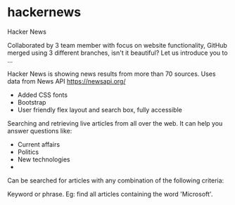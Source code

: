 # hackernews
Hacker News


Collaborated by 3 team member with focus on website functionality, GitHub merged using 3 different branches, isn't it beautiful? Let us introduce you to ...

Hacker News is showing news results from more than 70 sources. Uses data from News API https://newsapi.org/
- Added CSS fonts
- Bootstrap
- User friendly flex layout and search box, fully accessible

Searching and retrieving live articles from all over the web. It can help you answer questions like:
- Current affairs
- Politics
- New technologies
- 

Can be searched for articles with any combination of the following criteria:

Keyword or phrase. Eg: find all articles containing the word 'Microsoft'.
